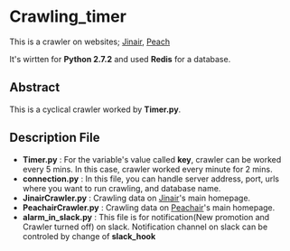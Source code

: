 # Crawling_timer

This is a crawler on websites; [Jinair](http://www.jinair.com/), [Peach](http://www.flypeach.com/pc/kr)

It's wirtten for **Python 2.7.2** and used **Redis** for a database.

Abstract
---
This is a cyclical crawler worked by **Timer.py**.

Description File
---
- **Timer.py** : For the variable's value called **key**, crawler can be worked every 5 mins. In this case, crawler worked every minute for 2 mins.
- **connection.py** : In this file, you can handle server address, port, urls where you want to run crawling, and database name.
- **JinairCrawler.py** : Crawling data on [Jinair](http://www.jinair.com/)'s main homepage.
- **PeachairCrawler.py** : Crawling data on [Peachair](http://www.flypeach.com/pc/kr)'s main homepage.
- **alarm_in_slack.py** : This file is for notification(New promotion and Crawler turned off) on slack. Notification channel on slack can be controled by change of **slack_hook**
